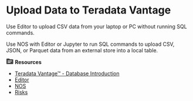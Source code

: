 # Upload Data to Teradata Vantage

Use Editor to upload CSV data from your laptop or PC without running SQL commands.

Use NOS with Editor or Jupyter to run SQL commands to upload CSV, JSON, or Parquet data from an external store into a local table.

<!-- * Start the Editor guided tour. -->
<!-- * Check out the Jupyter GettingStarted Notebook tutorial. -->

![../Images/fluto-icn-resources.png](../Images/fluto-icn-resources.png) **Resources**

* [Teradata Vantage™ - Database Introduction](https://docs.teradata.com/access/sources/dita/map?dita:mapPath=qia1556235689628.ditamap)
* [Editor](https://docs.teradata.com/r/dLArVI09J62c8byzVbHMtw/E_Y7lej97C_G_EnczQ8gaA)
* [NOS](https://docs.teradata.com/r/dLArVI09J62c8byzVbHMtw/YfguBQWE24~TxcyMikon6g)
* [Risks](https://docs.teradata.com/r/dLArVI09J62c8byzVbHMtw/pTx2lXHCDGAYkuS6MxOzlA)